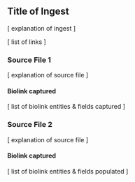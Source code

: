 ## Title of Ingest

[ explanation of ingest ]

[ list of links ]

### Source File 1

[ explanation of source file ]

#### Biolink captured

[ list of biolink entities & fields captured ]

### Source File 2

[ explanation of source file ]

#### Biolink captured

[ list of biolink entities & fields populated ]

